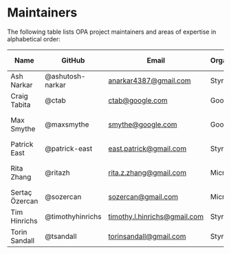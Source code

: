 # Maintainers

The following table lists OPA project maintainers and areas of expertise in alphabetical order:

| Name | GitHub | Email | Organization | Repositories/Area of Expertise | Added/Renewed On |
| --- | --- | --- | --- | --- | --- |
| Ash Narkar | @ashutosh-narkar | anarkar4387@gmail.com | Styra | opa, opa-istio-plugin | 2020-04-14 |
| Craig Tabita | @ctab | ctab@google.com | Google | gatekeeper, gatekeeper-library | 2020-04-14 |
| Max Smythe | @maxsmythe | smythe@google.com | Google | frameworks/constraints, gatekeeper, gatekeeper-library | 2020-04-14 |
| Patrick East | @patrick-east | east.patrick@gmail.com | Styra | opa | 2020-04-14 |
| Rita Zhang | @ritazh | rita.z.zhang@gmail.com | Microsoft | frameworks/constraints, gatekeeper, gatekeeper-library | 2020-04-14 |
| Sertaç Özercan | @sozercan | sozercan@gmail.com | Microsoft | gatekeeper, gatekeeper-library | 2020-04-14 |
| Tim Hinrichs | @timothyhinrichs | timothy.l.hinrichs@gmail.com | Styra | all repositories | 2020-04-14 |
| Torin Sandall | @tsandall | torinsandall@gmail.com | Styra | all repositories | 2020-04-14 |
